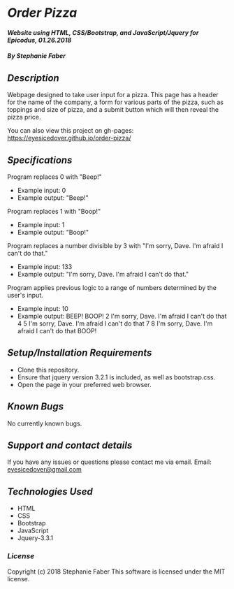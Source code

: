 # _Order Pizza_

#### _Website using HTML, CSS/Bootstrap, and JavaScript/Jquery for Epicodus, 01.26.2018_

#### _By Stephanie Faber_

## _Description_

Webpage designed to take user input for a pizza. This page has a header for the name of the company, a form for various parts of the pizza, such as toppings and size of pizza, and a submit button which will then reveal the pizza price.

You can also view this project on gh-pages:
https://eyesicedover.github.io/order-pizza/

## _Specifications_

Program replaces 0 with "Beep!"
* Example input: 0
* Example output: "Beep!"

Program replaces 1 with "Boop!"
* Example input: 1
* Example output: "Boop!"

Program replaces a number divisible by 3 with "I'm sorry, Dave. I'm afraid I can't do that."
* Example input: 133
* Example output: "I'm sorry, Dave. I'm afraid I can't do that."

Program applies previous logic to a range of numbers determined by the user's input.
* Example input: 10
* Example output: BEEP! BOOP! 2 I'm sorry, Dave. I'm afraid I can't do that 4 5 I'm sorry, Dave. I'm afraid I can't do that 7 8 I'm sorry, Dave. I'm afraid I can't do that BOOP!

## _Setup/Installation Requirements_

* Clone this repository.
* Ensure that jquery version 3.2.1 is included, as well as bootstrap.css.
* Open the page in your preferred web browser.


## _Known Bugs_

No currently known bugs.

## _Support and contact details_

If you have any issues or questions please contact me via email.
Email: eyesicedover@gmail.com

## _Technologies Used_

* HTML
* CSS
* Bootstrap
* JavaScript
* Jquery-3.3.1

### _License_

Copyright (c) 2018 Stephanie Faber
This software is licensed under the MIT license.
